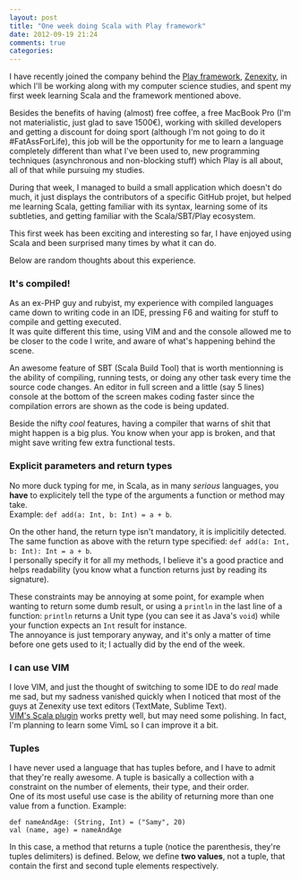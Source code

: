 ```yaml
---
layout: post
title: "One week doing Scala with Play framework"
date: 2012-09-19 21:24
comments: true
categories:
---
```


I have recently joined the company behind the
<a href="http://playframework.org/">Play framework</a>,
<a href="http://zenexity.com/">Zenexity</a>, in which I'll be working along with my
computer science studies, and spent my first week learning Scala and the framework
mentioned above.  


Besides the benefits of having (almost) free coffee, a free MacBook Pro (I'm not
materialistic, just glad to save 1500€), working with skilled developers and getting
a discount for doing sport (although I'm not going to do it #FatAssForLife),
this job will be the opportunity for me to learn a language completely different
than what I've been used to, new programming techniques (asynchronous and
non-blocking stuff) which Play is all about, all of that while pursuing my studies.

During that week, I managed to build a small application which doesn't do much,
it just displays the contributors of a specific GitHub projet, but helped me
learning Scala, getting familiar with its syntax, learning some of its subtleties,
and getting familiar with the Scala/SBT/Play ecosystem.

This first week has been exciting and interesting so far, I have enjoyed using Scala
and been surprised many times by what it can do.

Below are random thoughts about this experience.

### It's compiled!
As an ex-PHP guy and rubyist, my experience with compiled languages came down to
writing code in an IDE, pressing F6 and waiting for stuff to compile and getting
executed.  
It was quite different this time, using VIM and and the console allowed me to be
closer to the code I write, and aware of what's happening behind the scene.  

An awesome feature of SBT (Scala Build Tool) that is worth mentionning is the
ability of compiling, running tests, or doing any other task every time the
source code changes. An editor in full screen and a little (say 5 lines) console
at the bottom of the screen makes coding faster since the compilation errors are
shown as the code is being updated.  

Beside the nifty *cool* features, having a compiler that warns of shit that
might happen is a big plus. You know when your app is broken, and that might save
writing few extra functional tests.

### Explicit parameters and return types
No more duck typing for me, in Scala, as in many *serious* languages, you **have**
to explicitely tell the type of the arguments a function or method may take.  
Example: `def add(a: Int, b: Int) = a + b`.

On the other hand, the return type isn't mandatory, it is implicitily detected.  
The same function as above with the return type specified:
`def add(a: Int, b: Int): Int = a + b`.  
I personally specify it for all my methods, I believe it's a good practice and helps
readability (you know what a function returns just by reading its signature).

These constraints may be annoying at some point, for example when wanting to
return some dumb result, or using a `println` in the last line of a function:
`println` returns a Unit type (you can see it as Java's `void`) while your function
expects an `Int` result for instance.  
The annoyance is just temporary anyway, and it's only a matter of time before
one gets used to it; I actually did by the end of the week.

### I can use VIM
I love VIM, and just the thought of switching to some IDE to do *real* made me sad,
but my sadness vanished quickly when I noticed that most of the guys at Zenexity use
text editors (TextMate, Sublime Text).  
[VIM's Scala plugin](https://github.com/derekwyatt/vim-scala) works pretty well,
but may need some polishing. In fact, I'm planning to learn some VimL so I can
improve it a bit.

### Tuples
I have never used a language that has tuples before, and I have to admit that
they're really awesome. A tuple is basically a collection with a constraint on the
number of elements, their type, and their order.  
One of its  most useful use case is the ability of returning more than one value
from a function. Example:

    def nameAndAge: (String, Int) = ("Samy", 20)
    val (name, age) = nameAndAge

In this case, a method that returns a tuple (notice the parenthesis, they're tuples
delimiters) is defined. Below, we define **two values**, not a tuple, that contain
the first and second tuple elements respectively.
